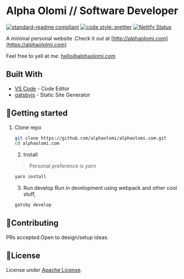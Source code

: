 # Alpha Olomi // Software Developer

[![standard-readme compliant](https://img.shields.io/badge/readme%20style-standard-brightgreen.svg?style=flat-square)](https://github.com/RichardLitt/standard-readme)
[![code style: prettier](https://img.shields.io/badge/code_style-prettier-ff69b4.svg?style=flat-square)](https://github.com/prettier/prettier)
[![Netlify Status](https://api.netlify.com/api/v1/badges/87e910bd-1c88-4148-bd65-837077b263e4/deploy-status)](https://app.netlify.com/sites/alphaolomi/deploys)


A minimal personal website .Check it out at [http://alphaolomi.com](https://alphaololmi.com)

Feel free to yell at me: [hello@alphaolomi.com](hello@alphaolomi.com)

## Built With

* [VS Code](https://code.visualstudio.com/) - Code Editor
* [gatsbyjs](https://www.gatsbyjs.org/starters/gatsbyjs/gatsby-starter-default/) - Static Site Generator

## 🚀Getting started

1. Clone repo
    
    ```bash
    git clone https://github.com/alphaolomi/alphaolomi.com.git
    cd alphaolomi.com
    ```
    2. Install
    > Personal preference is *yarn*

    ```bash
    yarn install
    ```


    3. Run develop
    Run in development using webpack and other cool stuff,
    ```bash
    gatsby develop
    ```

## 🤝Contributing

PRs accepted.Open to design/setup ideas.

## 📃License

License under [Apache License](./LICENSE).
